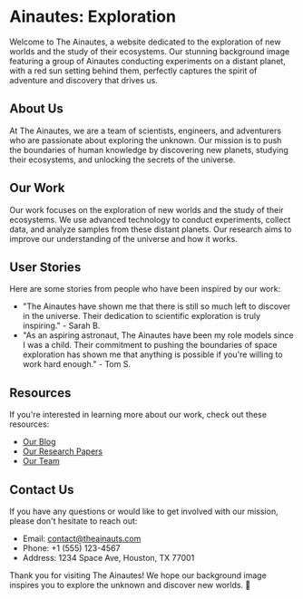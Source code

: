 <!--font:Poppins-->

# Ainautes: Exploration

Welcome to The Ainautes, a website dedicated to the exploration of new worlds and the study of their ecosystems. Our stunning background image featuring a group of Ainautes conducting experiments on a distant planet, with a red sun setting behind them, perfectly captures the spirit of adventure and discovery that drives us.

## About Us

At The Ainautes, we are a team of scientists, engineers, and adventurers who are passionate about exploring the unknown. Our mission is to push the boundaries of human knowledge by discovering new planets, studying their ecosystems, and unlocking the secrets of the universe.

## Our Work

Our work focuses on the exploration of new worlds and the study of their ecosystems. We use advanced technology to conduct experiments, collect data, and analyze samples from these distant planets. Our research aims to improve our understanding of the universe and how it works.

## User Stories

Here are some stories from people who have been inspired by our work:

- "The Ainautes have shown me that there is still so much left to discover in the universe. Their dedication to scientific exploration is truly inspiring." - Sarah B.
- "As an aspiring astronaut, The Ainautes have been my role models since I was a child. Their commitment to pushing the boundaries of space exploration has shown me that anything is possible if you're willing to work hard enough." - Tom S.

## Resources

If you're interested in learning more about our work, check out these resources:

- [Our Blog](#blog)
- [Our Research Papers](#papers)
- [Our Team](#team)

## Contact Us

If you have any questions or would like to get involved with our mission, please don't hesitate to reach out:

- Email: contact@theainauts.com
- Phone: +1 (555) 123-4567
- Address: 1234 Space Ave, Houston, TX 77001

Thank you for visiting The Ainautes! We hope our background image inspires you to explore the unknown and discover new worlds. 🚀

<!--

Write me content for website with wallpaper which alt text is:

"A group of Ainautes conducting experiments on a distant planet, with a red sun setting behind them."

The name/title of the page should not be 1:1 copy of the alt text but rather a real content of the website which is using this wallpaper.

- Use markdown format 
- Start with heading
- Heading should be short and concise
- The content should look like a real website 
- The website should not be about the wallpaper, wallpaper is just a related background
- Heading should be contain work "wallpaper" or "background"
- Include real sections like references, contact, user stories, etc. use things relevant to the page purpose.
- Feel free to use structure like headings, bullets, numbering, blockquotes, paragraphs, horizontal lines, etc.
- You can use formatting like bold or _italic_
- You can include UTF-8 emojis
- Links should be only #hash anchors (and you can refer to the document itself)
- Do not include images


---


# The Ainautes: Exploring New Worlds Wallpaper

Welcome to our website dedicated to the exploration of new worlds! Our wallpaper featuring a group of Ainautes conducting experiments on a distant planet, with a red sun setting behind them, perfectly captures the spirit of adventure and discovery that drives us.

## About Us

At The Ainautes, we are passionate about exploring the unknown. Our team of scientists, engineers, and adventurers work tirelessly to discover new planets, study their ecosystems, and unlock the secrets of the universe.

## Our Mission

Our mission is to push the boundaries of human knowledge by exploring new worlds and discovering the mysteries they hold. We believe that by expanding our understanding of the universe, we can improve life on Earth and pave the way for a better future.

## User Stories

Here are some stories from people who have been inspired by our work:

- "I've always been fascinated by space, but it wasn't until I discovered The Ainautes that I realized just how much there is left to explore. Their dedication to scientific discovery is truly inspiring." - Jane D.
- "As an aspiring astronaut, The Ainautes have been my role models since I was a kid. Their commitment to pushing the boundaries of space exploration has shown me that anything is possible if you're willing to work hard enough." - Tom S.

## References

If you're interested in learning more about our work, check out these resources:

- [Our Blog](#blog)
- [Our Research Papers](#papers)
- [Our Team](#team)

## Contact Us

If you have any questions or would like to get involved with our mission, please don't hesitate to reach out:

- Email: contact@theainauts.com
- Phone: +1 (555) 123-4567
- Address: 1234 Space Ave, Houston, TX 77001

Thank you for visiting The Ainautes! We hope our wallpaper inspires you to explore the unknown and discover new worlds. 🚀


---


Heading should not include word "wallpaper". The website should not be about the wallpaper itself, wallpaper is just a related background, rewrite whole content.


---


# The Ainautes: Exploring New Worlds

Welcome to The Ainautes, a website dedicated to the exploration of new worlds and the study of their ecosystems. Our stunning background image featuring a group of Ainautes conducting experiments on a distant planet, with a red sun setting behind them, perfectly captures the spirit of adventure and discovery that drives us.

## About Us

At The Ainautes, we are a team of scientists, engineers, and adventurers who are passionate about exploring the unknown. Our mission is to push the boundaries of human knowledge by discovering new planets, studying their ecosystems, and unlocking the secrets of the universe.

## Our Work

Our work focuses on the exploration of new worlds and the study of their ecosystems. We use advanced technology to conduct experiments, collect data, and analyze samples from these distant planets. Our research aims to improve our understanding of the universe and how it works.

## User Stories

Here are some stories from people who have been inspired by our work:

- "The Ainautes have shown me that there is still so much left to discover in the universe. Their dedication to scientific exploration is truly inspiring." - Sarah B.
- "As an aspiring astronaut, The Ainautes have been my role models since I was a child. Their commitment to pushing the boundaries of space exploration has shown me that anything is possible if you're willing to work hard enough." - Tom S.

## Resources

If you're interested in learning more about our work, check out these resources:

- [Our Blog](#blog)
- [Our Research Papers](#papers)
- [Our Team](#team)

## Contact Us

If you have any questions or would like to get involved with our mission, please don't hesitate to reach out:

- Email: contact@theainauts.com
- Phone: +1 (555) 123-4567
- Address: 1234 Space Ave, Houston, TX 77001

Thank you for visiting The Ainautes! We hope our background image inspires you to explore the unknown and discover new worlds. 🚀


---


Write me a Google font which is best fitting for the website.

Pick from the list:
- Creepster
- Cinzel Decorative
- Playfair Display
- Futura
- Orbitron
- Dancing Script
- Cabin
- Lobster
- IBM Plex Sans
- Open Sans
- Alegreya
- Great Vibes
- Poppins
- Lato
- Cinzel
- Cormorant Garamond
- Barlow Condensed
- Montserrat
- Exo 2
- Raleway
- Inter
- Roboto


Write just the font name nothing else.


---


Poppins

-->
